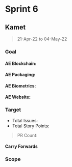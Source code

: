 # Sprint 6

## Kamet

> 21-Apr-22 to 04-May-22

### Goal

#### AE Blockchain:

#### AE Packaging: 

#### AE Biometrics: 

#### AE Website: 

### Target
- Total Issues: 
- Total Story Points: 

> PR Count: 

#### Carry Forwards

### Scope

